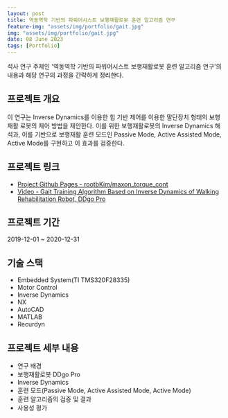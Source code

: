 ```yaml
---
layout: post
title: 역동역학 기반의 파워어시스트 보행재활로봇 훈련 알고리즘 연구
feature-img: "assets/img/portfolio/gait.jpg"
img: "assets/img/portfolio/gait.jpg"
date: 08 June 2023
tags: [Portfolio]
---
```


석사 연구 주제인 '역동역학 기반의 파워어시스트 보행재활로봇 훈련 알고리즘 연구'의 내용과 해당 연구의 과정을 간략하게 정리한다.

## 프로젝트 개요

이 연구는 Inverse Dynamics를 이용한 힘 기반 제어를 이용한 말단장치 형태의 보행 재활 로봇의 제어 방법을 제안한다. 이를 위한 보행재활로봇의 Inverse Dynamics 해석과, 이를 기반으로 보행재활 훈련 모드인 Passive Mode, Active Assisted Mode, Active Mode를 구현하고 이 효과를 검증한다.

## 프로젝트 링크

- [Project Github Pages - rootbKim/maxon_torque_cont](https://github.com/rootbKim/maxon_torque_cont)
- [Video - Gait Training Algorithm Based on Inverse Dynamics of Walking Rehabilitation Robot, DDgo Pro](https://youtu.be/AY8eiaZwY9s)

## 프로젝트 기간

2019-12-01 ~ 2020-12-31

## 기술 스택

- Embedded System(TI TMS320F28335)
- Motor Control
- Inverse Dynamics
- NX
- AutoCAD
- MATLAB
- Recurdyn

## 프로젝트 세부 내용

- 연구 배경
- 보행재활로봇 DDgo Pro
- Inverse Dynamics
- 훈련 모드(Passive Mode, Active Assisted Mode, Active Mode)
- 훈련 알고리즘의 검증 및 결과
- 사용성 평가